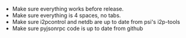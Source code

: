 * Make sure everything works before release.
* Make sure everything is 4 spaces, no tabs.
* Make sure i2pcontrol and netdb are up to date from psi's i2p-tools
* Make sure pyjsonrpc code is up to date from github
